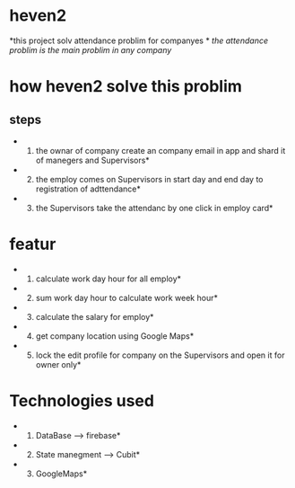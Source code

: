 # heven2

*this project solv attendance problim for companyes * 
*the attendance problim is the main problim in any company*

# how heven2 solve this problim 

## steps 

* 1. the ownar of company create an company email in app and shard it of manegers and Supervisors*
* 2. the employ comes on Supervisors in start day and end day to registration of adttendance*
* 3. the Supervisors take the attendanc by one click in employ card*

# featur
* 1. calculate work day hour for all employ*
* 2. sum work day hour to calculate work week hour*
* 3. calculate the salary for employ*
* 4. get company location using Google Maps*
* 5. lock the edit profile for company on the Supervisors and open it for owner only*

# Technologies used 

* 1. DataBase --> firebase*
* 2. State manegment --> Cubit*
* 3. GoogleMaps*

